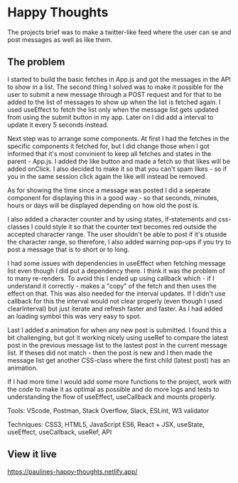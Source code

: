 # Happy Thoughts

The projects brief was to make a twitter-like feed where the user can se and post messages as well as like them.

## The problem

I started to build the basic fetches in App.js and got the messages in the API to show in a list. The second thing I solved was to make it possible for the user to submit a new message through a POST request and for that to be added to the list of messages to show up when the list is fetched again. I used useEffect to fetch the list only when the message list gets updated from using the submit button in my app. Later on I did add a interval to update it every 5 seconds instead.

Next step was to arrange some components. At first I had the fetches in the specific components it fetched for, but I did change those when I got informed that it's most convinient to keep all fetches and states in the parent - App.js. I added the like button and made a fetch so that likes will be added onClick. I also decided to make it so that you can't spam likes - so if you in the same session click again the like will instead be removed. 

As for showing the time since a message was posted I did a seperate component for displaying this in a good way - so that seconds, minutes, hours or days will be displayed depending on how old the post is.

I also added a character counter and by using states, if-statements and css-classes I could style it so that the counter text becomes red outside the accepted character range. The user shouldn't be able to post if it's otuside the character range, so therefore, I also added warning pop-ups if you try to post a message that is to short or to long.

I had some issues with dependencies in useEffect when fetching message list even though I did put a dependency there. I think it was the problem of to many re-renders. To avoid this I ended up using callback which - if I understand it correctly - makes a "copy" of the fetch and then uses the effect on that. This was also needed for the interval updates. If I didn't use callback for this the interval would not clear properly (even though I used clearInterval) but just iterate and refresh faster and faster. As I had added an loading symbol this was very easy to spot.

Last I added a animation for when any new post is submitted. I found this a bit challenging, but got it working nicely using useRef to compare the latest post in the previous message list to the lastest post in the current message list. If theses did not match - then the post is new and I then made the message list get another CSS-class where the first child (latest post) has an animation. 

If I had more time I would add some more functions to the project, work with the code to make it as optimal as possible and do more logs and tests to understanding the flow of useEffect, useCallback and mounts properly.

Tools: VScode, Postman, Stack Overflow, Slack, ESLint, W3 validator

Techniques: CSS3, HTML5, JavaScript ES6, React + JSX, useState, useEffect, useCallback, useRef, API

## View it live

https://paulines-happy-thoughts.netlify.app/


